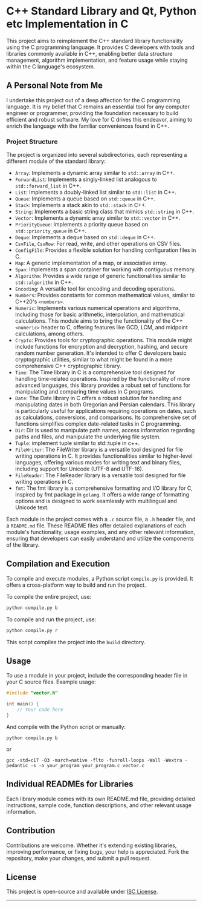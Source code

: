 # C++ Standard Library and Qt, Python etc Implementation in C

This project aims to reimplement the C++ standard library functionality using the C programming language. It provides C developers with tools and libraries commonly available in C++, enabling better data structure management, algorithm implementation, and feature usage while staying within the C language's ecosystem.

## A Personal Note from Me

I undertake this project out of a deep affection for the C programming language. It is my belief that C remains an essential tool for any computer engineer or programmer, providing the foundation necessary to build efficient and robust software. My love for C drives this endeavor, aiming to enrich the language with the familiar conveniences found in C++.

### Project Structure

The project is organized into several subdirectories, each representing a different module of the standard library:

- `Array`: Implements a dynamic array similar to `std::array` in C++.
- `ForwardList`: Implements a singly-linked list analogous to `std::forward_list` in C++.
- `List`: Implements a doubly-linked list similar to `std::list` in C++.
- `Queue`: Implements a queue based on `std::queue` in C++.
- `Stack`: Implements a stack akin to `std::stack` in C++.
- `String`: Implements a basic string class that mimics `std::string` in C++.
- `Vector`: Implements a dynamic array similar to `std::vector` in C++.
- `PriorityQueue`: Implements a priority queue based on `std::priority_queue` in C++.
- `Deque`: Implements a deque based on `std::deque` in C++.
- `CsvFile`, `CsvRow`: For read, write, and other operations on CSV files.
- `ConfigFile`: Provides a flexible solution for handling configuration files in C.
- `Map`: A generic implementation of a map, or associative array.
- `Span`: Implements a span container for working with contiguous memory.
- `Algorithm`: Provides a wide range of generic functionalities similar to `std::algorithm` in C++.
- `Encoding`: A versatile tool for encoding and decoding operations.
- `Numbers`: Provides constants for common mathematical values, similar to C++20's `<numbers>`.
- `Numeric`: Implements various numerical operations and algorithms, including those for basic arithmetic, interpolation, and mathematical calculations. This module aims to bring the functionality of the C++ `<numeric>` header to C, offering features like GCD, LCM, and midpoint calculations, among others.
- `Crypto`: Provides tools for cryptographic operations. This module might include functions for encryption and decryption, hashing, and secure random number generation. It's intended to offer C developers basic cryptographic utilities, similar to what might be found in a more comprehensive C++ cryptographic library.
- `Time`: The Time library in C is a comprehensive tool designed for handling time-related operations. Inspired by the functionality of more advanced languages, this library provides a robust set of functions for manipulating and comparing time values in C programs.
- `Date`: The Date library in C offers a robust solution for handling and manipulating dates in both Gregorian and Persian calendars. This library is particularly useful for applications requiring operations on dates, such as calculations, conversions, and comparisons. Its comprehensive set of functions simplifies complex date-related tasks in C programming.
- `Dir`: Dir  is used to manipulate path names, access information regarding paths and files, and manipulate the underlying file system.
- `Tuple`: implement tuple similar to std::tuple in c++.
- `FileWriter`: The FileWriter library is a versatile tool designed for file writing operations in C. It provides functionalities similar to higher-level languages, offering various modes for writing text and binary files, including support for Unicode (UTF-8 and UTF-16).
- `FileReader`: The FileReader library is a versatile tool designed for file writing operations in C.
- `fmt`: The fmt library is a comprehensive formatting and I/O library for C, inspired by fmt package in `golang`. It offers a wide range of formatting options and is designed to work seamlessly with multilingual and Unicode text.

Each module in the project comes with a `.c` source file, a `.h` header file, and a `README.md` file. These README files offer detailed explanations of each module's functionality, usage examples, and any other relevant information, ensuring that developers can easily understand and utilize the components of the library.

## Compilation and Execution

To compile and execute modules, a Python script `compile.py` is provided. It offers a cross-platform way to build and run the project.

To compile the entire project, use:
```bash
python compile.py b
```

To compile and run the project, use:
```bash
python compile.py r
```

This script compiles the project into the `build` directory.

## Usage

To use a module in your project, include the corresponding header file in your C source files. Example usage:

```c
#include "vector.h"

int main() {
    // Your code here
}
```

And compile with the Python script or manually:

```
python compile.py b
```

or

```
gcc -std=c17 -O3 -march=native -flto -funroll-loops -Wall -Wextra -pedantic -s -o your_program your_program.c vector.c
```

## Individual READMEs for Libraries

Each library module comes with its own README.md file, providing detailed instructions, sample code, function descriptions, and other relevant usage information.

## Contribution

Contributions are welcome. Whether it's extending existing libraries, improving performance, or fixing bugs, your help is appreciated. Fork the repository, make your changes, and submit a pull request.

## License

This project is open-source and available under [ISC License](LICENSE).

---


